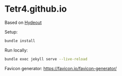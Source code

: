 # Tetr4.github.io

Based on [Hydeout](https://github.com/fongandrew/hydeout)

Setup:
```sh
bundle install
```

Run locally:
```sh
bundle exec jekyll serve --live-reload
```

Favicon generator: https://favicon.io/favicon-generator/